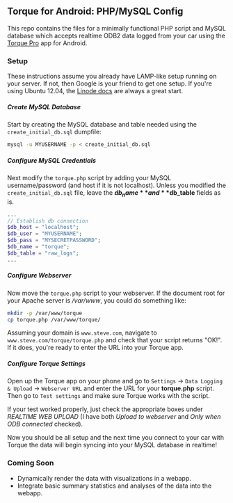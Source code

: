 ## Torque for Android: PHP/MySQL Config ##

This repo contains the files for a minimally functional PHP script and MySQL database which accepts realtime ODB2 data logged from your car using the [Torque Pro](https://play.google.com/store/apps/details?id=org.prowl.torque) app for Android.


### Setup ###

These instructions assume you already have LAMP-like setup running on your server. If not, then Google is your friend to get one setup. If you're using Ubuntu 12.04, the [Linode docs](https://library.linode.com/lamp-guides/ubuntu-12.04-precise-pangolin) are always a great start.


##### Create MySQL Database #####

Start by creating the MySQL database and table needed using the `create_initial_db.sql` dumpfile:

```bash
mysql -u MYUSERNAME -p < create_initial_db.sql
```


##### Configure MySQL Credentials #####

Next modify the `torque.php` script by adding your MySQL username/password (and host if it is not localhost). Unless you modified the `create_initial_db.sql` file, leave the **$db_name** and **$db_table** fields as is.

```php
...
// Establish db connection
$db_host = "localhost";
$db_user = "MYUSERNAME";
$db_pass = "MYSECRETPASSWORD";
$db_name = "torque";
$db_table = "raw_logs";
...
```


##### Configure Webserver #####

Now move the `torque.php` script to your webserver. If the document root for your Apache server is */var/www*, you could do something like:

```bash
mkdir -p /var/www/torque
cp torque.php /var/www/torque/
```

Assuming your domain is `www.steve.com`, navigate to `www.steve.com/torque/torque.php` and check that your script returns "OK!". If it does, you're ready to enter the URL into your Torque app.


##### Configure Torque Settings #####

Open up the Torque app on your phone and go to `Settings` -> `Data Logging & Upload` -> `Webserver URL` and enter the URL for your **torque.php** script. Then go to `Test settings` and make sure Torque works with the script.

If your test worked properly, just check the appropriate boxes under *REALTIME WEB UPLOAD* (I have both *Upload to webserver* and *Only when ODB connected* checked).

Now you should be all setup and the next time you connect to your car with Torque the data will begin syncing into your MySQL database in realtime!


### Coming Soon ###

  * Dynamically render the data with visualizations in a webapp.
  * Integrate basic summary statistics and analyses of the data into the webapp.



